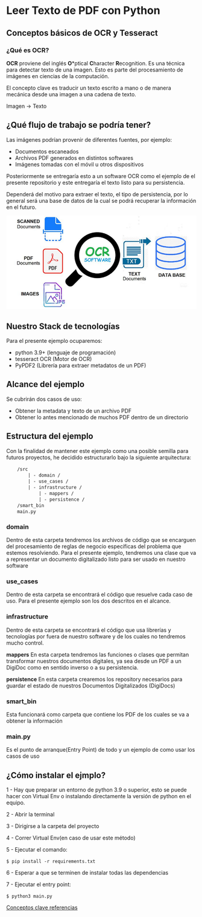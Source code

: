 # Leer Texto de PDF con Python

## Conceptos básicos de OCR y Tesseract

### ¿Qué es OCR?

**OCR** proviene del inglés **O***ptical **C**haracter **R**ecognition.
Es una técnica para detectar texto de una imagen. Esto es parte del procesamiento
de imágenes en ciencias de la computación.

El concepto clave es traducir un texto escrito a mano o de manera mecánica desde
una imagen a una cadena de texto. 

Imagen -> Texto

## ¿Qué flujo de trabajo se podría tener?

Las imágenes podrían provenir de diferentes fuentes, por ejemplo:
- Documentos escaneados
- Archivos PDF generados en distintos softwares
- Imágenes tomadas con el móvil u otros dispositivos

Posteriormente se entregaría esto a un software OCR como el ejemplo de el presente
repositorio y este entregaría el texto listo para su persistencia. 

Dependerá del motivo para extraer el texto, el tipo de persistencia, por lo general
será una base de datos de la cual se podrá recuperar la información en el futuro.

![OCR_flow!](readme_files/OCR_flow.jpeg "OCR_flow")

## Nuestro Stack de tecnologías

Para el presente ejemplo ocuparemos:
- python 3.9+ (lenguaje de programación)
- tesseract OCR (Motor de OCR)
- PyPDF2 (Librería para extraer metadatos de un PDF)

## Alcance del ejemplo
Se cubrirán dos casos de uso:
- Obtener la metadata y texto de un archivo PDF
- Obtener lo antes mencionado de muchos PDF dentro de un directorio

## Estructura del ejemplo
Con la finalidad de mantener este ejemplo como una posible semilla para
futuros proyectos, he decidido estructurarlo bajo la siguiente arquitectura:

```
    /src
        | - domain /
        | - use_cases /
        | - infrastructure /
            | - mappers /
            | - persistence /
    /smart_bin
    main.py
```
### domain
Dentro de esta carpeta tendremos los archivos de código que se encarguen
del procesamiento de reglas de negocio específicas del problema que estemos
resolviendo. 
Para el presente ejemplo, tendremos una clase que va a representar un 
documento digitalizado listo para ser usado en nuestro software

### use_cases
Dentro de esta carpeta se encontrará el código que resuelve cada caso de uso.
Para el presente ejemplo son los dos descritos en el alcance.

### infrastructure
Dentro de esta carpeta se encontrará el código que usa librerías y tecnologías
por fuera de nuestro software y de los cuales no tendremos mucho control.

**mappers**
En esta carpeta tendremos las funciones o clases que permitan transformar nuestros
documentos digitales, ya sea desde un PDF a un DigiDoc como en sentido inverso o 
a su persistencia.

**persistence**
En esta carpeta crearemos los repository necesarios para guardar el estado de nuestros
Documentos Digitalizados (DigiDocs)

### smart_bin
Esta funcionará como carpeta que contiene los PDF de los cuales se va a obtener la información

### main.py
Es el punto de arranque(Entry Point) de todo y un ejemplo de como usar los casos de uso 

## ¿Cómo instalar el ejmplo?
1 - Hay que preparar un entorno de python 3.9 o superior, esto se puede hacer con Virtual Env
o instalando directamente la versión de python en el equipo.

2 - Abrir la terminal

3 - Dirigirse a la carpeta del proyecto

4 - Correr Virtual Env(en caso de usar este método)

5 - Ejecutar el comando: 
```
$ pip install -r requirements.txt
```

6 - Esperar a que se terminen de instalar todas las dependencias

7 - Ejecutar el entry point:
 ```
 $ python3 main.py 
 ```
[Conceptos clave referencias](https://nanonets.com/blog/ocr-with-tesseract/#:~:text=Pytesseract%20or%20Python%2Dtesseract%20is,image%20to%20text%20use%20cases.)
    
